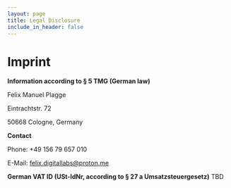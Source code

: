 ```yaml
---
layout: page
title: Legal Disclosure
include_in_header: false
---
```


# Imprint

**Information according to § 5 TMG (German law)**

Felix Manuel Plagge

Eintrachtstr. 72

50668 Cologne, Germany

**Contact**

Phone: +49 156 79 657 010

E-Mail: felix.digitallabs@proton.me

**German VAT ID (USt-IdNr, according to § 27 a Umsatzsteuergesetz)**
TBD
